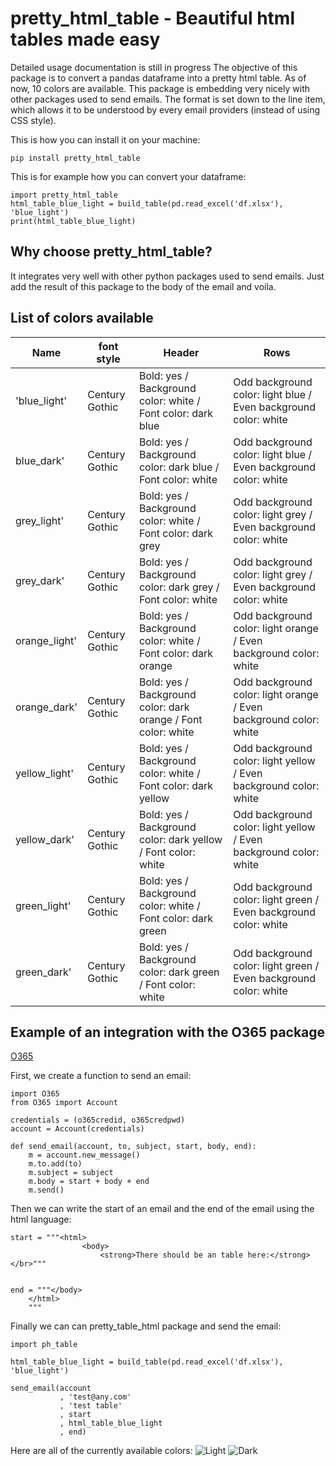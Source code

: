 # pretty_html_table - Beautiful html tables made easy
Detailed usage documentation is still in progress
The objective of this package is to convert a pandas dataframe into a pretty html table.
As of now, 10 colors are available. This package is embedding very nicely with other packages used to send emails.
The format is set down to the line item, which allows it to be understood by every email providers (instead of using CSS style).

This is how you can install it on your machine:

```
pip install pretty_html_table
```

This is for example how you can convert your dataframe:

```
import pretty_html_table
html_table_blue_light = build_table(pd.read_excel('df.xlsx'), 'blue_light')
print(html_table_blue_light)
```

## Why choose pretty_html_table?
It integrates very well with other python packages used to send emails. Just add the result of this package to the body of the email and voila.


## List of colors available

| Name          | font style     | Header                                                        | Rows                                                              |
|---------------|----------------|---------------------------------------------------------------|-------------------------------------------------------------------|
| 'blue_light'  | Century Gothic | Bold: yes / Background color: white / Font color: dark blue   | Odd background color: light blue / Even background color: white   |
| blue_dark'    | Century Gothic | Bold: yes / Background color: dark blue / Font color: white   | Odd background color: light blue / Even background color: white   |
| grey_light'   | Century Gothic | Bold: yes / Background color: white / Font color: dark grey   | Odd background color: light grey / Even background color: white   |
| grey_dark'    | Century Gothic | Bold: yes / Background color: dark grey / Font color: white   | Odd background color: light grey / Even background color: white   |
| orange_light' | Century Gothic | Bold: yes / Background color: white / Font color: dark orange | Odd background color: light orange / Even background color: white |
| orange_dark'  | Century Gothic | Bold: yes / Background color: dark orange / Font color: white | Odd background color: light orange / Even background color: white |
| yellow_light' | Century Gothic | Bold: yes / Background color: white / Font color: dark yellow | Odd background color: light yellow / Even background color: white |
| yellow_dark'  | Century Gothic | Bold: yes / Background color: dark yellow / Font color: white | Odd background color: light yellow / Even background color: white |
| green_light'  | Century Gothic | Bold: yes / Background color: white / Font color: dark green  | Odd background color: light green / Even background color: white  |
| green_dark'   | Century Gothic | Bold: yes / Background color: dark green / Font color: white  | Odd background color: light green / Even background color: white  |


## Example of an integration with the O365 package
[O365](https://pypi.org/project/O365/)

First, we create a function to send an email:

```
import O365
from O365 import Account

credentials = (o365credid, o365credpwd)
account = Account(credentials)

def send_email(account, to, subject, start, body, end):
    m = account.new_message()
    m.to.add(to)
    m.subject = subject
    m.body = start + body + end
    m.send()
```

Then we can write the start of an email and the end of the email using the html language:

```
start = """<html>
                <body>
                    <strong>There should be an table here:</strong></br>"""


end = """</body>
    </html>
    """
```

Finally we can can pretty_table_html package and send the email:

```
import ph_table

html_table_blue_light = build_table(pd.read_excel('df.xlsx'), 'blue_light')

send_email(account
           , 'test@any.com'
           , 'test table'
           , start
           , html_table_blue_light
           , end)
```

Here are all of the currently available colors:
![Light](C:/Users/renau/Documents/simply-bi/processes/HTML/TABLE/1.png)
![Dark](C:/Users/renau/Documents/simply-bi/processes/HTML/TABLE/2.png)
